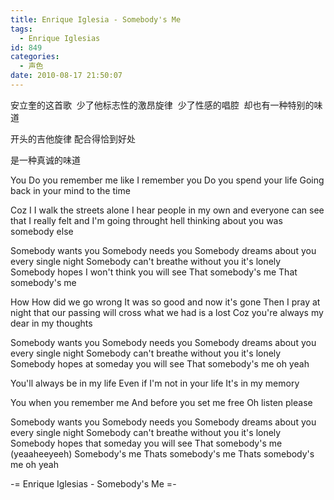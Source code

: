 ```yaml
---
title: Enrique Iglesia - Somebody's Me
tags:
  - Enrique Iglesias
id: 849
categories:
  - 声色
date: 2010-08-17 21:50:07
---
```


安立奎的这首歌  少了他标志性的激昂旋律  少了性感的唱腔  却也有一种特别的味道

开头的吉他旋律 配合得恰到好处

是一种真诚的味道

You
Do you remember me like I remember you
Do you spend your life
Going back in your mind to the time

Coz I
I walk the streets alone
I hear people in my own
and everyone can see that
I really felt and I'm going throught hell
thinking about you was somebody else

Somebody wants you
Somebody needs you
Somebody dreams about you every single night
Somebody can't breathe without you it's lonely
Somebody hopes I won't think you will see
That somebody's me
That somebody's me

How
How did we go wrong
It was so good and now it's gone
Then I pray at night
that our passing will cross
what we had is a lost
Coz you're always my dear in my thoughts

Somebody wants you
Somebody needs you
Somebody dreams about you every single night
Somebody can't breathe without you it's lonely
Somebody hopes at someday you will see
That somebody's me oh yeah

You'll always be in my life
Even if I'm not in your life
It's in my memory

You when you remember me
And before you set me free
Oh listen please

Somebody wants you
Somebody needs you
Somebody dreams about you every single night
Somebody can't breathe without you it's lonely
Somebody hopes that someday you will see
That somebody's me
(yeaaheeyeeh)
Somebody's me
Thats somebody's me
Thats somebody's me
oh yeah

-= Enrique Iglesias - Somebody's Me =-